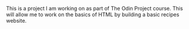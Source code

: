 This is a project I am working on as part of The Odin Project course. This will allow me to work on the basics of HTML by building a basic recipes website.